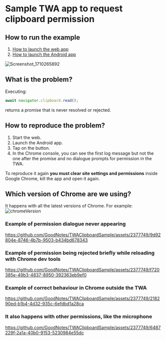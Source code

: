 # Sample TWA app to request clipboard permission

## How to run the example

1. [How to launch the web app](pwa/README.md)
2. [How to launch the Android app](android/README.md)

![Screenshot_1710265892](https://github.com/GoodNotes/TWAClipboardSample/assets/2377749/5e92d48b-bf5f-4eaf-a404-9dfe332343f6)

## What is the problem?

Executing:

```typescript
await navigator.clipboard.read();
```

returns a promise that is never resolved or rejected.

## How to reproduce the problem?

1. Start the web.
2. Launch the Android app.
3. Tap on the button.
4. In the Chrome console, you can see the first log message but not the one after the promise and no dialogue prompts for permission in the TWA.

To reproduce it again **you must clear site settings and permissions** inside Google Chrome, kill the app and open it again.

## Which version of Chrome are we using?

It happens with all the latest versions of Chrome. For example:
![chromeVersion](https://github.com/GoodNotes/TWAClipboardSample/assets/2377749/36cd07bd-6101-4930-bcf2-24c655eb6977)

### Example of permission dialogue never appearing

https://github.com/GoodNotes/TWAClipboardSample/assets/2377749/9d92804e-8746-4b7b-9503-b434bd678343

### Example of permission being rejected briefly while reloading with Chrome dev tools

https://github.com/GoodNotes/TWAClipboardSample/assets/2377749/f720385e-49b3-4837-8950-392363eb9ef0

### Example of correct behaviour in Chrome outside the TWA

https://github.com/GoodNotes/TWAClipboardSample/assets/2377749/218290ed-b1b4-4d32-935c-6efdbd1a28ca

### It also happens with other permissions, like the microphone

https://github.com/GoodNotes/TWAClipboardSample/assets/2377749/6487229f-2a1a-40b0-9153-5230984e55dc
